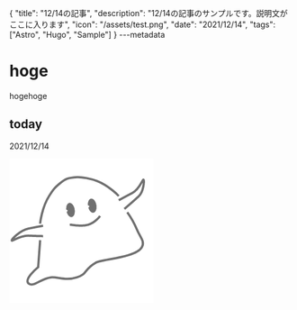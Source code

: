 {
  "title": "12/14の記事",
  "description": "12/14の記事のサンプルです。説明文がここに入ります",
  "icon": "/assets/test.png",
  "date": "2021/12/14",
  "tags": ["Astro", "Hugo", "Sample"]
}
---metadata

# hoge
hogehoge

## today
2021/12/14

![img](/assets/test.png)